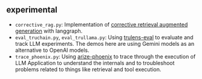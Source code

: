 ## experimental

- `corrective_rag.py`: Implementation of [corrective retrieval augmented generation](https://github.com/HuskyInSalt/CRAG) with langgraph.
- `eval_truchain.py`, `eval_trullama.py`: Using [trulens-eval](https://github.com/truera/trulens) to evaluate and track LLM experiments. The demos here are using Gemini models as an alternative to OpenAI models.
- `trace_phoenix.py`: Using [arize-phoenix](https://github.com/Arize-ai/phoenix) to trace through the execution of LLM Application to understand the internals and to troubleshoot problems related to things like retrieval and tool execution.
